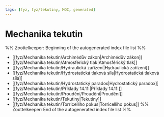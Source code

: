 ```yaml
---
tags: [fyz, fyz/tekutiny, MOC, generated]
---
```

# Mechanika tekutin
%% Zoottelkeeper: Beginning of the autogenerated index file list  %%
-  [[fyz/Mechanika tekutin/Archimédův zákon|Archimédův zákon]]
-  [[fyz/Mechanika tekutin/Atmosférický tlak|Atmosférický tlak]]
-  [[fyz/Mechanika tekutin/Hydraulická zařízení|Hydraulická zařízení]]
-  [[fyz/Mechanika tekutin/Hydrostatická tlaková síla|Hydrostatická tlaková síla]]
-  [[fyz/Mechanika tekutin/Hydrostatický paradox|Hydrostatický paradox]]
-  [[fyz/Mechanika tekutin/Příklady 14.11.|Příklady 14.11.]]
-  [[fyz/Mechanika tekutin/Proudění/Proudění|Proudění]]
-  [[fyz/Mechanika tekutin/Tekutiny|Tekutiny]]
-  [[fyz/Mechanika tekutin/Torricelliho pokus|Torricelliho pokus]]
%% Zoottelkeeper: End of the autogenerated index file list  %%
